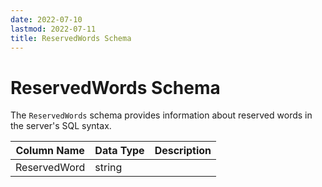 ```yaml
---
date: 2022-07-10
lastmod: 2022-07-11
title: ReservedWords Schema
---
```


# ReservedWords Schema

The `ReservedWords` schema provides information about reserved words in the server's SQL syntax.

Column Name | Data Type | Description
--- | --- | ---
ReservedWord | string | 

